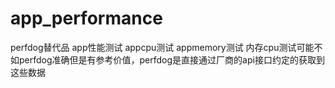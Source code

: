# app_performance
perfdog替代品
app性能测试
appcpu测试
appmemory测试
内存cpu测试可能不如perfdog准确但是有参考价值，perfdog是直接通过厂商的api接口约定的获取到这些数据

